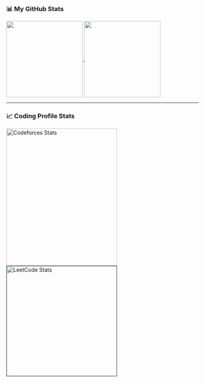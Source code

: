 
### 📊 My GitHub Stats
<a href="#">
  <img height=200 align="center" src="https://github-readme-stats.vercel.app/api?username=Aryan-Goel7&theme=radical&card_width=400" />
</a>
<a href="#">
  <img height=200 align="center" src="https://github-readme-stats.vercel.app/api/top-langs?username=Aryan-Goel7&layout=compact&langs_count=8&card_width=180&theme=radical" />
</a>

---

### 📈 Coding Profile Stats
<a href="https://codeforces.com/profile/Aryan_Goel7">
<img align="center" src="https://codeforces-readme-stats.vercel.app/api/card?username=Aryan_Goel7&theme=github_dark&disable_animations=false&show_icons=true&force_username=true&" alt="Codeforces Stats"  height=360 width=290 /> 
</a> 
<a href="">
<img align="center" src="https://leetcard.jacoblin.cool/aryangoel971?theme=dark&font=DM%20Sans&ext=contest" alt="LeetCode Stats" width=290/>
</a>
